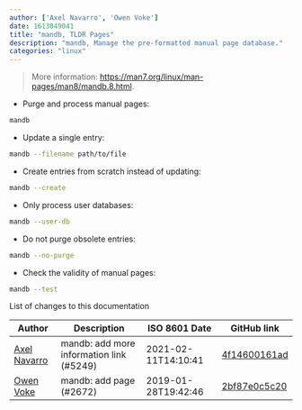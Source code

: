 ```yaml
---
author: ['Axel Navarro', 'Owen Voke']
date: 1613049041
title: "mandb, TLDR Pages"
description: "mandb, Manage the pre-formatted manual page database."
categories: "linux"
---
```

> More information: <https://man7.org/linux/man-pages/man8/mandb.8.html>.

- Purge and process manual pages:

```bash
mandb
```

- Update a single entry:

```bash
mandb --filename path/to/file
```

- Create entries from scratch instead of updating:

```bash
mandb --create
```

- Only process user databases:

```bash
mandb --user-db
```

- Do not purge obsolete entries:

```bash
mandb --no-purge
```

- Check the validity of manual pages:

```bash
mandb --test
```
List of changes to this documentation


Author | Description | ISO 8601 Date | GitHub link
------|-----|-----|-----
[Axel Navarro](mailto:navarroaxel@gmail.com) | mandb: add more information link (#5249) | 2021-02-11T14:10:41 | [4f14600161ad](https://github.com/tldr-pages/tldr/commit/4f14600161ad9fa7372faa6f2e90ffdf406d78c4)
[Owen Voke](mailto:owzie123@gmail.com) | mandb: add page (#2672) | 2019-01-28T19:42:46 | [2bf87e0c5c20](https://github.com/tldr-pages/tldr/commit/2bf87e0c5c20ed028a9c89ff5842f195808c2d25)

